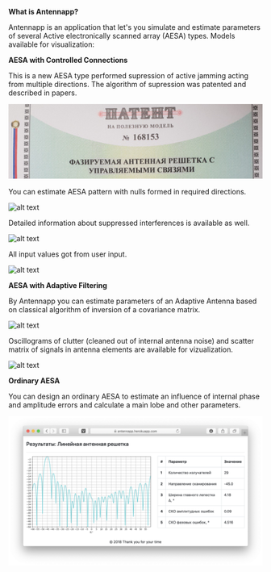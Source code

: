 **What is Antennapp?**

Antennapp is an application that let's you simulate and estimate parameters of several Active electronically scanned array (AESA) types.
Models available for visualization:



**AESA with Controlled Connections**

This is a new AESA type performed supression of active jamming acting from multiple directions.
The algorithm of supression was patented and described in papers.

![alt text](https://github.com/myraygunbarrel/antennapp/blob/master/images/patent.jpg)

You can estimate AESA pattern with nulls formed in required directions.

![alt text](https://github.com/myraygunbarrel/antennapp/blob/master/images/cc1.jpg)

Detailed information about suppressed interferences is available as well.

![alt text](https://github.com/myraygunbarrel/antennapp/blob/master/images/cc2.jpg)

All input values got from user input.

![alt text](https://github.com/myraygunbarrel/antennapp/blob/master/images/ccform.jpg)

**AESA with Adaptive Filtering**

By Antennapp you can estimate parameters of an Adaptive Antenna based on classical algorithm of inversion of a covariance matrix.

![alt text](https://github.com/myraygunbarrel/antennapp/blob/master/images/af1.jpg)

Oscillograms of clutter (cleaned out of internal antenna noise) and scatter matrix of signals in antenna elements are available for vizualization.

![alt text](https://github.com/myraygunbarrel/antennapp/blob/master/images/af2.jpg)

**Ordinary AESA**

You can design an ordinary AESA to estimate an influence of internal phase and amplitude errors and calculate a main lobe and other parameters.

![alt text](https://github.com/myraygunbarrel/antennapp/blob/master/images/aesa.png)